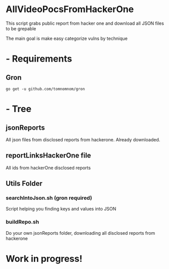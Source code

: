 # AllVideoPocsFromHackerOne

This script grabs public report from hacker one and download all JSON files to be grepable

The main goal is make easy categorize vulns by technique

# - Requirements
## Gron
```
go get -u github.com/tomnomnom/gron
```
# - Tree
## jsonReports
All json files from disclosed reports from hackerone. Already downloaded.
## reportLinksHackerOne file  
All ids from hackerOne disclosed reports
## Utils Folder
### searchIntoJson.sh (gron required)
Script helping you finding keys and values into JSON
### buildRepo.sh
Do your own jsonReports folder, downloading all disclosed reports from hackerone 

# Work in progress!

